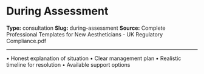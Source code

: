 # During Assessment

**Type:** consultation
**Slug:** during-assessment
**Source:** Complete Professional Templates for New Aestheticians - UK Regulatory Compliance.pdf

---

• Honest explanation of situation
• Clear management plan
• Realistic timeline for resolution
• Available support options